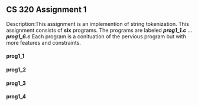## CS 320 Assignment 1 
Description:This assignment is an implemention of string tokenization. This assignment consists of **six** programs. The programs are labeled ***prog1_1.c*** ... ***prog1_6.c*** Each program is a conituation of the pervious program but with more features and constraints.
#### prog1\_1
#### prog1\_2
#### prog1\_3
#### prog1\_4



